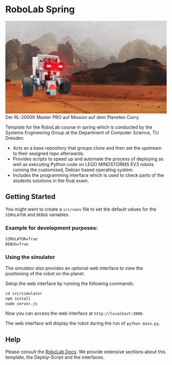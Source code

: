 # RoboLab Spring 

![Banner Image](banner.jpg)
Der RL-2000X Master PRO auf Mission auf dem Planeten Curry.


Template for the RoboLab course in spring which is conducted by the Systems Engineering Group at the Department of
Computer Science, TU Dresden.

* Acts as a base repository that groups clone and then set the upstream to their assigned repo afterwards.
* Provides scripts to speed up and automate the process of deploying as well as executing Python code on LEGO MINDSTORMS
  EV3 robots running the customized, Debian based operating system.
* Includes the programming interface which is used to check parts of the students solutions in the final exam.

## Getting Started

You might want to create a `src/venv` file to set the default values for the `SIMULATOR` and `DEBUG` variables.

### Example for development purposes:

```
SIMULATOR=True
DEBUG=True
```

### Using the simulator

The simulator also provides an optional web interface to view the positioning of the robot on the planet.

Setup the web interface by running the following commands:

```
cd src/simulator
npm install
node server.js
```

Now you can access the web interface at `http://localhost:3000`.

The web interface will display the robot during the run of `python main.py`.

## Help

Please consult the [RoboLab Docs](https://robolab.inf.tu-dresden.de/spring).
We provide extensive sections about this template, the Deploy-Script and the interfaces.

